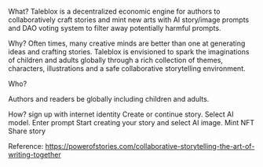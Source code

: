 What? Taleblox is a decentralized economic engine for authors to collaboratively craft stories and mint new arts with AI story/image prompts and DAO voting system to filter away potentially harmful prompts.

Why? 
Often times, many creative minds are better than one at generating ideas and crafting stories. Taleblox is envisioned to spark  the imaginations  of children and adults globally through a rich collection of themes, characters, illustrations and a safe collaborative storytelling environment.

Who?

Authors and readers be globally including children and adults.

How?
sign up with internet identity
Create or continue story.
Select AI model.
Enter prompt
Start creating your story and select AI image.
Mint NFT
Share story


Reference: https://powerofstories.com/collaborative-storytelling-the-art-of-writing-together
